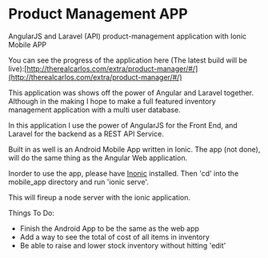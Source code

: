# Product Management APP
AngularJS and Laravel (API) product-management application with Ionic Mobile APP

You can see the progress of the application here (The latest build will be live):[http://therealcarlos.com/extra/product-manager/#/](http://therealcarlos.com/extra/product-manager/#/)

This application was shows off the power of Angular and Laravel together. Although in the making I hope to make a full featured inventory management application with a multi user database. 

In this application I use the power of AngularJS for the Front End, and Laravel for the backend as a REST API Service. 

Built in as well is an Android Mobile App written in Ionic. The app (not done), will do the same thing as the Angular Web application. 

Inorder to use the app, please have [Inonic](http://ionicframework.com/ "Ionic") installed. Then 'cd' into the mobile_app directory and run 'ionic serve'. 

This will fireup a node server with the ionic application. 


Things To Do:
- Finish the Android App to be the same as the web app
- Add a way to see the total of cost of all items in inventory
- Be able to raise and lower stock inventory without hitting 'edit'



